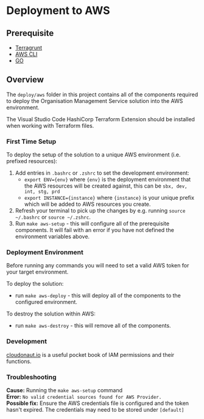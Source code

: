 # Deployment to AWS

## Prerequisite

- [Terragrunt](https://terragrunt.gruntwork.io/docs/getting-started/install/#install-via-a-package-manager)
- [AWS CLI](https://aws.amazon.com/cli/)
- [GO](https://golang.org)

## Overview

The `deploy/aws` folder in this project contains all of the components required to deploy the Organisation Management Service
solution into the AWS environment.

The Visual Studio Code HashiCorp Terraform Extension should be installed when working with Terraform files.

### First Time Setup

To deploy the setup of the solution to a unique AWS environment (i.e. prefixed resources):

1. Add entries in `.bashrc` or `.zshrc` to set the development environment:
    - `export ENV={env}` where `{env}` is the deployment environment that the AWS resources will be created against, this can be `sbx, dev, int, stg, prd`
    - `export INSTANCE={instance}` where `{instance}` is your unique prefix which will be added to AWS resources you create.
2. Refresh your terminal to pick up the changes by e.g. running `source ~/.bashrc` or `source ~/.zshrc`.
3. Run `make aws-setup` - this will configure all of the prerequisite components. It will fail with an error if you have not defined the environment variables above.

### Deployment Environment

Before running any commands you will need to set a valid AWS token for your target environment.

To deploy the solution:

- run `make aws-deploy` - this will deploy all of the components to the configured environment.

To destroy the solution within AWS:

- run `make aws-destroy` - this will remove all of the components.

### Development

[cloudonaut.io](https://iam.cloudonaut.io/) is a useful pocket book of IAM permissions and their functions.

### Troubleshooting

**Cause:** Running the `make aws-setup` command\
**Error:** `No valid credential sources found for AWS Provider.`\
**Possible fix:** Ensure the AWS credentials file is configured and the token hasn't expired. The credentials may need to be stored under `[default]`
